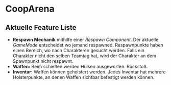 # CoopArena

## Aktuelle Feature Liste
- **Respawn Mechanik** mithilfe einer *Respawn Component*. Der aktuelle *GameMode* entscheidet wo jemand respawned. Respawnpunkte haben einen Bereich, wo nach Charakteren gesucht werden. Falls ein Charakter nicht den selben Teamtag hat, wird der Charakter an dem Spawnpunkt nicht respawnt.
- **Waffen:** Beim schießen werden Hülsen ausgeworfen. Rückstoß.
- **Inventar:** Waffen können geholstert werden. Jedes Inventar hat mehrere Holsterpunkte, an denen Waffen sichtbar befestigt werden können.
